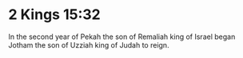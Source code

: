 # 2 Kings 15:32

In the second year of Pekah the son of Remaliah king of Israel began Jotham the son of Uzziah king of Judah to reign.
